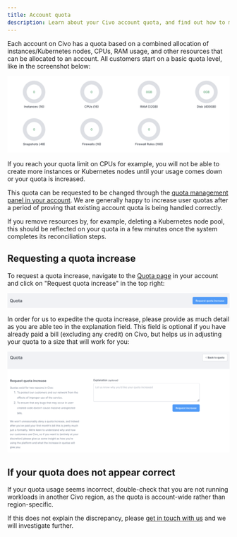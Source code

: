 ```yaml
---
title: Account quota
description: Learn about your Civo account quota, and find out how to manage your usage to ensure you have enough resources for your projects. Click for more information.
---
```


<head>
  <title>Managing Your Civo Account Quota | Civo Documentation</title>
</head>

Each account on Civo has a quota based on a combined allocation of instances/Kubernetes nodes, CPUs, RAM usage, and other resources that can be allocated to an account. All customers start on a basic quota level, like in the screenshot below:

![Default Civo user quota on a new account shown as graphs](images/usage-graphs.png)

If you reach your quota limit on CPUs for example, you will not be able to create more instances or Kubernetes nodes until your usage comes down or your quota is increased.

This quota can be requested to be changed through the [quota management panel in your account](https://dashboard.civo.com/quota). We are generally happy to increase user quotas after a period of proving that existing account quota is being handled correctly.

If you remove resources by, for example, deleting a Kubernetes node pool, this should be reflected on your quota in a few minutes once the system completes its reconciliation steps.

## Requesting a quota increase

To request a quota increase, navigate to the [Quota page](https://dashboard.civo.com/quota) in your account and click on "Request quota increase" in the top right:

![Request quota increase button](images/quota-increase.png)

In order for us to expedite the quota increase, please provide as much detail as you are able teo in the explanation field. This field is optional if you have already paid a bill (excluding any credit) on Civo, but helps us in adjusting your quota to a size that will work for you:

![Quota increase form](images/quota-increase-form.png)

## If your quota does not appear correct

If your quota usage seems incorrect, double-check that you are not running workloads in another Civo region, as the quota is account-wide rather than region-specific.

If this does not explain the discrepancy, please [get in touch with us](https://www.civo.com/contact) and we will investigate further.
